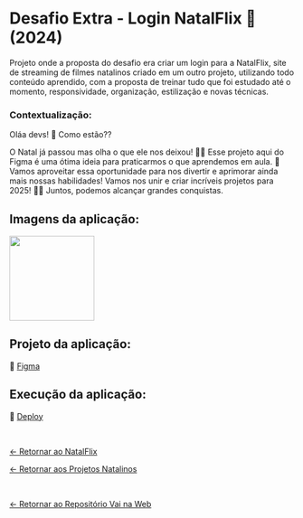 # Desafio Extra - Login NatalFlix 🎅(2024)

Projeto onde a proposta do desafio era criar um login para a NatalFlix, site de streaming de filmes natalinos criado em um outro projeto, utilizando todo conteúdo aprendido, com a proposta de treinar tudo que foi estudado até o momento, responsividade, organização, estilização e novas técnicas.

### Contextualização:

Oláa devs! 🌟 Como estão??

O Natal já passou mas olha o que ele nos deixou! 🎅🎄
Esse projeto aqui do Figma é uma ótima ideia para praticarmos o que aprendemos em aula. 🚀
Vamos aproveitar essa oportunidade para nos divertir e aprimorar ainda mais nossas habilidades!
Vamos nos unir e criar incríveis projetos para 2025! 💪🚀
Juntos, podemos alcançar grandes conquistas.

## Imagens da aplicação:

<div align="left">
 <img src="" height="150" />
</div>

## Projeto da aplicação:

📌 [Figma](<https://www.figma.com/design/vHTaUvhU4cNdVsXb9VdjDT/FINN---Login-(Copy)?node-id=0-1&p=f&t=apB9u6AzRUwL7r9B-0>)

## Execução da aplicação:

📌 [Deploy]()

 <br>

[<- Retornar ao NatalFlix ](https://github.com/GilvanPOliveira/VaiNaWeb/tree/main/ProjetoNatal/Natalflix)

[<- Retornar aos Projetos Natalinos ](https://github.com/GilvanPOliveira/VaiNaWeb/tree/main/ProjetoNatal)

 <br>
 
[<- Retornar ao Repositório Vai na Web](https://github.com/GilvanPOliveira/VaiNaWeb)
